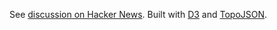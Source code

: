 See [discussion on Hacker News](http://news.ycombinator.com/item?id=4858817). Built with [D3](http://d3js.org) and [TopoJSON](https://github.com/mbostock/topojson).
